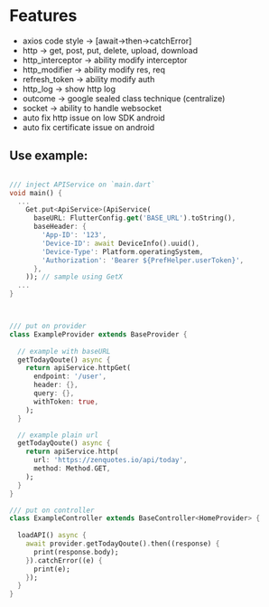 # Features
- axios code style    -> [await->then->catchError]
- http                -> get, post, put, delete, upload, download
- http_interceptor    -> ability modify interceptor
- http_modifier       -> ability modify res, req
- refresh_token       -> ability modify auth
- http_log            -> show http log
- outcome             -> google sealed class technique (centralize)
- socket              -> ability to handle websocket
- auto fix http issue on low SDK android
- auto fix certificate issue on android
## Use example:

```dart

/// inject APIService on `main.dart`
void main() {
  ...
    Get.put<ApiService>(ApiService(
      baseURL: FlutterConfig.get('BASE_URL').toString(),
      baseHeader: {
        'App-ID': '123',
        'Device-ID': await DeviceInfo().uuid(),
        'Device-Type': Platform.operatingSystem,
        'Authorization': 'Bearer ${PrefHelper.userToken}',
      },
    )); // sample using GetX
  ...
}



/// put on provider
class ExampleProvider extends BaseProvider {
  
  // example with baseURL
  getTodayQoute() async {
    return apiService.httpGet(
      endpoint: '/user',
      header: {},
      query: {},
      withToken: true,
    );
  }

  // example plain url
  getTodayQoute() async {
    return apiService.http(
      url: 'https://zenquotes.io/api/today',
      method: Method.GET,
    );
  }
}

/// put on controller
class ExampleController extends BaseController<HomeProvider> {
  
  loadAPI() async {
    await provider.getTodayQoute().then((response) {
      print(response.body);
    }).catchError((e) {
      print(e);
    });
  }
}


```